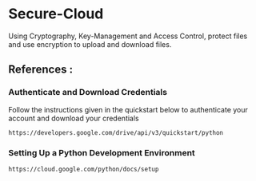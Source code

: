 # Secure-Cloud
Using Cryptography, Key-Management and Access Control, protect files and use encryption to upload and download files.

## References :

### Authenticate and Download Credentials

Follow the instructions given in the quickstart below to authenticate your account and download your credentials

`https://developers.google.com/drive/api/v3/quickstart/python`


### Setting Up a Python Development Environment
`https://cloud.google.com/python/docs/setup`
